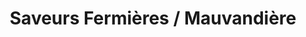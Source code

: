 ---
title: "Saveurs Fermières / Mauvandière"
url: /limoges/saveurs-fermieres-mauvandiere/
shop: ferme
---